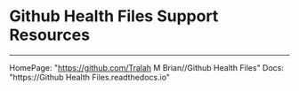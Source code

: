 # Github Health Files Support Resources

----
HomePage: "https://github.com/Tralah M Brian//Github Health Files"
Docs: "https://Github Health Files.readthedocs.io"